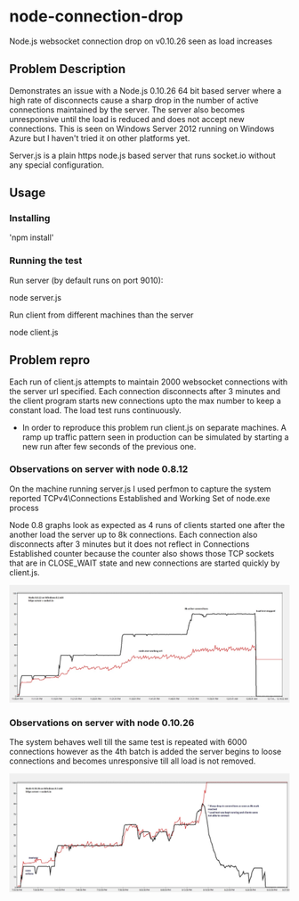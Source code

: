 node-connection-drop
====================

Node.js websocket connection drop on v0.10.26 seen as load increases

## Problem Description ##
Demonstrates an issue with a Node.js 0.10.26 64 bit based server where a high rate of disconnects cause a sharp drop in the number
of active connections maintained by the server. The server also becomes unresponsive until the load is reduced and does not accept new connections. 
This is seen on Windows Server 2012 running on Windows Azure but I haven't tried it on other platforms yet.   

Server.js is a plain https node.js based server that runs socket.io without any special configuration. 

## Usage ##

### Installing ###
'npm install'

### Running the test ###

Run server (by default runs on port 9010):

node server.js

Run client from different machines than the server 

node client.js

## Problem repro ##
Each run of client.js attempts to maintain 2000 websocket connections with the server url specified. Each connection 
disconnects after 3 minutes and the client program starts new connections upto the max number to keep a constant load. 
The load test runs continuously.

* In order to reproduce this problem run client.js on separate machines. A ramp up traffic pattern seen in production 
can be simulated by starting a new run after few seconds of the previous one. 

### Observations on server with node 0.8.12 ###

On the machine running server.js I used perfmon to capture the system reported TCPv4\Connections Established and Working Set of node.exe process

Node 0.8 graphs look as expected as 4 runs of clients started one after the another load the server up to 8k connections.
Each connection also disconnects after 3 minutes but it does not reflect in Connections Established counter because the 
counter also shows those TCP sockets that are in CLOSE_WAIT state and new connections are started quickly by client.js.

![node0.8](https://raw.githubusercontent.com/prateekmr/node-connection-drop/master/report/Node0.8_Connections.jpg)

### Observations on server with node 0.10.26 ###
The system behaves well till the same test is repeated with 6000 connections however as the 4th batch is added the server 
begins to loose connections and becomes unresponsive till all load is not removed.

![node0.10](https://raw.githubusercontent.com/prateekmr/node-connection-drop/master/report/Node0.10_Connections.jpg)

